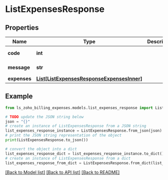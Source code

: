 # ListExpensesResponse


## Properties

Name | Type | Description | Notes
------------ | ------------- | ------------- | -------------
**code** | **int** |  | [optional] [readonly] 
**message** | **str** |  | [optional] [readonly] 
**expenses** | [**List[ListExpensesResponseExpensesInner]**](ListExpensesResponseExpensesInner.md) |  | [optional] 

## Example

```python
from ls_zoho_billing_expenses.models.list_expenses_response import ListExpensesResponse

# TODO update the JSON string below
json = "{}"
# create an instance of ListExpensesResponse from a JSON string
list_expenses_response_instance = ListExpensesResponse.from_json(json)
# print the JSON string representation of the object
print(ListExpensesResponse.to_json())

# convert the object into a dict
list_expenses_response_dict = list_expenses_response_instance.to_dict()
# create an instance of ListExpensesResponse from a dict
list_expenses_response_from_dict = ListExpensesResponse.from_dict(list_expenses_response_dict)
```
[[Back to Model list]](../README.md#documentation-for-models) [[Back to API list]](../README.md#documentation-for-api-endpoints) [[Back to README]](../README.md)


